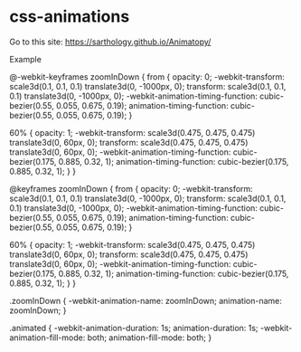 # css-animations

Go to this site:
https://sarthology.github.io/Animatopy/




<div class="animated zoomInDown">Example</div>

@-webkit-keyframes zoomInDown {
  from {
    opacity: 0;
    -webkit-transform: scale3d(0.1, 0.1, 0.1) translate3d(0, -1000px, 0);
    transform: scale3d(0.1, 0.1, 0.1) translate3d(0, -1000px, 0);
    -webkit-animation-timing-function: cubic-bezier(0.55, 0.055, 0.675, 0.19);
    animation-timing-function: cubic-bezier(0.55, 0.055, 0.675, 0.19);
  }

  60% {
    opacity: 1;
    -webkit-transform: scale3d(0.475, 0.475, 0.475) translate3d(0, 60px, 0);
    transform: scale3d(0.475, 0.475, 0.475) translate3d(0, 60px, 0);
    -webkit-animation-timing-function: cubic-bezier(0.175, 0.885, 0.32, 1);
    animation-timing-function: cubic-bezier(0.175, 0.885, 0.32, 1);
  }
}

@keyframes zoomInDown {
  from {
    opacity: 0;
    -webkit-transform: scale3d(0.1, 0.1, 0.1) translate3d(0, -1000px, 0);
    transform: scale3d(0.1, 0.1, 0.1) translate3d(0, -1000px, 0);
    -webkit-animation-timing-function: cubic-bezier(0.55, 0.055, 0.675, 0.19);
    animation-timing-function: cubic-bezier(0.55, 0.055, 0.675, 0.19);
  }

  60% {
    opacity: 1;
    -webkit-transform: scale3d(0.475, 0.475, 0.475) translate3d(0, 60px, 0);
    transform: scale3d(0.475, 0.475, 0.475) translate3d(0, 60px, 0);
    -webkit-animation-timing-function: cubic-bezier(0.175, 0.885, 0.32, 1);
    animation-timing-function: cubic-bezier(0.175, 0.885, 0.32, 1);
  }
}

.zoomInDown {
  -webkit-animation-name: zoomInDown;
  animation-name: zoomInDown;
}

.animated {
  -webkit-animation-duration: 1s;
  animation-duration: 1s;
  -webkit-animation-fill-mode: both;
  animation-fill-mode: both;
}
